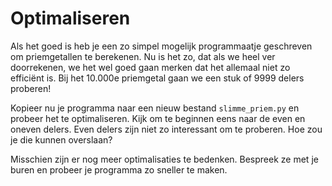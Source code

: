 # Optimaliseren

Als het goed is heb je een zo simpel mogelijk programmaatje geschreven om priemgetallen te berekenen. Nu is het zo, dat als we heel ver doorrekenen, we het wel goed gaan merken dat het allemaal niet zo efficiënt is. Bij het 10.000e priemgetal gaan we een stuk of 9999 delers proberen!

Kopieer nu je programma naar een nieuw bestand `slimme_priem.py` en probeer het te optimaliseren. Kijk om te beginnen eens naar de even en oneven delers. Even delers zijn niet zo interessant om te proberen. Hoe zou je die kunnen overslaan?

Misschien zijn er nog meer optimalisaties te bedenken. Bespreek ze met je buren en probeer je programma zo sneller te maken.
